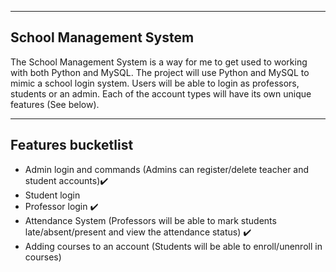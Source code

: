 
---

## School Management System

The School Management System is a way for me to get used to working with both Python and MySQL. The project will use Python and MySQL to mimic a school login system. Users will be able to login as professors, students or an admin. Each of the account types will have its own unique features (See below).

---

## Features bucketlist

* Admin login and commands (Admins can register/delete teacher and student accounts)✔️
* Student login
* Professor login ✔️
* Attendance System (Professors will be able to mark students late/absent/present and view the attendance status) ✔️
* Adding courses to an account (Students will be able to enroll/unenroll in courses)
